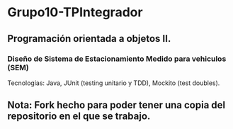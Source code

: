 # Grupo10-TPIntegrador

## Programación orientada a objetos II.

### Diseño de Sistema de Estacionamiento Medido para vehiculos (SEM)

Tecnologías:
Java, JUnit (testing unitario y TDD), Mockito (test doubles).

## Nota: Fork hecho para poder tener una copia del repositorio en el que se trabajo.
